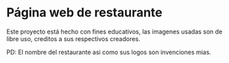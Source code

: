 # Página web de restaurante

Este proyecto está hecho con fines educativos, las imagenes usadas son de libre uso, creditos a sus respectivos creadores.

PD: El nombre del restaurante asi como sus logos son invenciones mias.
